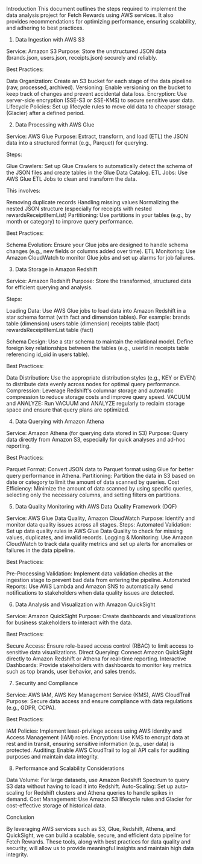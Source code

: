 Introduction
This document outlines the steps required to implement the data analysis project for Fetch Rewards using AWS services. It also provides recommendations for optimizing performance, ensuring scalability, and adhering to best practices.

1. Data Ingestion with AWS S3

Service: Amazon S3
Purpose: Store the unstructured JSON data (brands.json, users.json, receipts.json) securely and reliably.

Best Practices:

Data Organization: Create an S3 bucket for each stage of the data pipeline (raw, processed, archived). 
Versioning: Enable versioning on the bucket to keep track of changes and prevent accidental data loss.
Encryption: Use server-side encryption (SSE-S3 or SSE-KMS) to secure sensitive user data.
Lifecycle Policies: Set up lifecycle rules to move old data to cheaper storage (Glacier) after a defined period.

2. Data Processing with AWS Glue

Service: AWS Glue
Purpose: Extract, transform, and load (ETL) the JSON data into a structured format (e.g., Parquet) for querying.

Steps:

Glue Crawlers: Set up Glue Crawlers to automatically detect the schema of the JSON files and create tables in the Glue Data Catalog.
ETL Jobs: Use AWS Glue ETL Jobs to clean and transform the data. 

This involves:

Removing duplicate records
Handling missing values
Normalizing the nested JSON structure (especially for receipts with nested rewardsReceiptItemList)
Partitioning: Use partitions in your tables (e.g., by month or category) to improve query performance.

Best Practices:

Schema Evolution: Ensure your Glue jobs are designed to handle schema changes (e.g., new fields or columns added over time).
ETL Monitoring: Use Amazon CloudWatch to monitor Glue jobs and set up alarms for job failures.

3. Data Storage in Amazon Redshift

Service: Amazon Redshift
Purpose: Store the transformed, structured data for efficient querying and analysis.

Steps:

Loading Data: Use AWS Glue jobs to load data into Amazon Redshift in a star schema format (with fact and dimension tables). For example:
brands table (dimension)
users table (dimension)
receipts table (fact)
rewardsReceiptItemList table (fact)

Schema Design:
Use a star schema to maintain the relational model.
Define foreign key relationships between the tables (e.g., userId in receipts table referencing id_oid in users table).

Best Practices:

Data Distribution: Use the appropriate distribution styles (e.g., KEY or EVEN) to distribute data evenly across nodes for optimal query performance.
Compression: Leverage Redshift's columnar storage and automatic compression to reduce storage costs and improve query speed.
VACUUM and ANALYZE: Run VACUUM and ANALYZE regularly to reclaim storage space and ensure that query plans are optimized.

4. Data Querying with Amazon Athena

Service: Amazon Athena (for querying data stored in S3)
Purpose: Query data directly from Amazon S3, especially for quick analyses and ad-hoc reporting.

Best Practices:

Parquet Format: Convert JSON data to Parquet format using Glue for better query performance in Athena.
Partitioning: Partition the data in S3 based on date or category to limit the amount of data scanned by queries.
Cost Efficiency: Minimize the amount of data scanned by using specific queries, selecting only the necessary columns, and setting filters on partitions.

5. Data Quality Monitoring with AWS Data Quality Framework (DQF)

Service: AWS Glue Data Quality, Amazon CloudWatch
Purpose: Identify and monitor data quality issues across all stages.
Steps:
Automated Validation: Set up data quality rules in AWS Glue Data Quality to check for missing values, duplicates, and invalid records.
Logging & Monitoring: Use Amazon CloudWatch to track data quality metrics and set up alerts for anomalies or failures in the data pipeline.

Best Practices:

Pre-Processing Validation: Implement data validation checks at the ingestion stage to prevent bad data from entering the pipeline.
Automated Reports: Use AWS Lambda and Amazon SNS to automatically send notifications to stakeholders when data quality issues are detected.

6. Data Analysis and Visualization with Amazon QuickSight

Service: Amazon QuickSight
Purpose: Create dashboards and visualizations for business stakeholders to interact with the data.

Best Practices:

Secure Access: Ensure role-based access control (RBAC) to limit access to sensitive data visualizations.
Direct Querying: Connect Amazon QuickSight directly to Amazon Redshift or Athena for real-time reporting.
Interactive Dashboards: Provide stakeholders with dashboards to monitor key metrics such as top brands, user behavior, and sales trends.

7. Security and Compliance

Service: AWS IAM, AWS Key Management Service (KMS), AWS CloudTrail
Purpose: Secure data access and ensure compliance with data regulations (e.g., GDPR, CCPA).

Best Practices:

IAM Policies: Implement least-privilege access using AWS Identity and Access Management (IAM) roles.
Encryption: Use KMS to encrypt data at rest and in transit, ensuring sensitive information (e.g., user data) is protected.
Auditing: Enable AWS CloudTrail to log all API calls for auditing purposes and maintain data integrity.

8. Performance and Scalability Considerations

Data Volume: For large datasets, use Amazon Redshift Spectrum to query S3 data without having to load it into Redshift.
Auto-Scaling: Set up auto-scaling for Redshift clusters and Athena queries to handle spikes in demand.
Cost Management: Use Amazon S3 lifecycle rules and Glacier for cost-effective storage of historical data.

Conclusion

By leveraging AWS services such as S3, Glue, Redshift, Athena, and QuickSight, we can build a scalable, secure, and efficient data pipeline for Fetch Rewards. These tools, along with best practices for data quality and security, will allow us to provide meaningful insights and maintain high data integrity.

